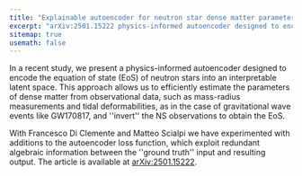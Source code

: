 ```yaml
---
title: "Explainable autoencoder for neutron star dense matter parameter estimation" 
excerpt: "arXiv:2501.15222 physics-informed autoencoder designed to encode the equation of state of neutron stars into an interpretable latent space"
sitemap: true
usemath: false  
---
```


In a recent study, we present a physics-informed autoencoder designed to encode the equation of state (EoS) of neutron stars into an interpretable latent space. This approach allows us to efficiently estimate the parameters of dense matter from observational data, such as mass-radius measurements and tidal deformabilities, as in the case of gravitational wave events like GW170817, and ''invert'' the NS observations to obtain the EoS. 

With Francesco Di Clemente and Matteo Scialpi we have experimented with additions to the autoencoder loss function, which exploit redundant algebraic information between the ''ground truth'' input and resulting output. The article is available at [arXiv:2501.15222](https://arxiv.org/abs/2501.15222).
